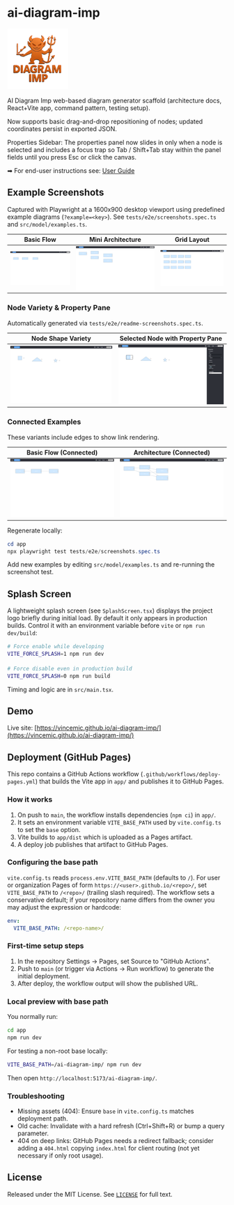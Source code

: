 # ai-diagram-imp

<img src="./logo.png" alt="AI Diagram Imp Logo" width="140" />

AI Diagram Imp web-based diagram generator scaffold (architecture docs, React+Vite app, command pattern, testing setup).

Now supports basic drag-and-drop repositioning of nodes; updated coordinates persist in exported JSON.

Properties Sidebar: The properties panel now slides in only when a node is selected and includes a focus trap so Tab / Shift+Tab stay within the panel fields until you press Esc or click the canvas.

➡ For end-user instructions see: [User Guide](./USER_GUIDE.md)

## Example Screenshots

Captured with Playwright at a 1600x900 desktop viewport using predefined example diagrams (`?example=<key>`). See `tests/e2e/screenshots.spec.ts` and `src/model/examples.ts`.

| Basic Flow | Mini Architecture | Grid Layout |
|------------|-------------------|-------------|
| ![Basic Flow](app/screenshots/basic-flow.png) | ![Mini Architecture](app/screenshots/architecture.png) | ![Grid Layout](app/screenshots/grid.png) |

### Node Variety & Property Pane

Automatically generated via `tests/e2e/readme-screenshots.spec.ts`.

| Node Shape Variety | Selected Node with Property Pane |
|--------------------|----------------------------------|
| ![Diagram showing multiple nodes with varied shapes (square, triangle, star, ellipse, rectangle) laid out on canvas](app/screenshots/readme-overview.png) | ![Selected node with properties panel open displaying editable fields including text input and shape selector](app/screenshots/readme-property-pane.png) |

### Connected Examples

These variants include edges to show link rendering.

| Basic Flow (Connected) | Architecture (Connected) |
|------------------------|--------------------------|
| ![Basic Flow connected with edges between start→process→end](app/screenshots/basic-flow-connected.png) | ![Architecture connected showing client to api/auth and api/auth to db/cache edges](app/screenshots/architecture-connected.png) |

Regenerate locally:

```powershell
cd app
npx playwright test tests/e2e/screenshots.spec.ts
```

Add new examples by editing `src/model/examples.ts` and re-running the screenshot test.

## Splash Screen

A lightweight splash screen (see `SplashScreen.tsx`) displays the project logo briefly during initial load. By default it only appears in production builds. Control it with an environment variable before `vite` or `npm run dev/build`:

```bash
# Force enable while developing
VITE_FORCE_SPLASH=1 npm run dev

# Force disable even in production build
VITE_FORCE_SPLASH=0 npm run build
```

Timing and logic are in `src/main.tsx`.

## Demo

Live site: [https://vincemic.github.io/ai-diagram-imp/](https://vincemic.github.io/ai-diagram-imp/)


## Deployment (GitHub Pages)

This repo contains a GitHub Actions workflow (`.github/workflows/deploy-pages.yml`) that builds the Vite app in `app/` and publishes it to GitHub Pages.

### How it works

1. On push to `main`, the workflow installs dependencies (`npm ci`) in `app/`.
2. It sets an environment variable `VITE_BASE_PATH` used by `vite.config.ts` to set the `base` option.
3. Vite builds to `app/dist` which is uploaded as a Pages artifact.
4. A deploy job publishes that artifact to GitHub Pages.

### Configuring the base path

`vite.config.ts` reads `process.env.VITE_BASE_PATH` (defaults to `/`). For user or organization Pages of form `https://<user>.github.io/<repo>/`, set `VITE_BASE_PATH` to `/<repo>/` (trailing slash required). The workflow sets a conservative default; if your repository name differs from the owner you may adjust the expression or hardcode:

```yaml
env:
  VITE_BASE_PATH: /<repo-name>/
```

### First-time setup steps

1. In the repository Settings → Pages, set Source to "GitHub Actions".
2. Push to `main` (or trigger via Actions → Run workflow) to generate the initial deployment.
3. After deploy, the workflow output will show the published URL.

### Local preview with base path

You normally run:

```bash
cd app
npm run dev
```
 
For testing a non-root base locally:

```bash
VITE_BASE_PATH=/ai-diagram-imp/ npm run dev
```
 
Then open `http://localhost:5173/ai-diagram-imp/`.

### Troubleshooting

- Missing assets (404): Ensure `base` in `vite.config.ts` matches deployment path.
- Old cache: Invalidate with a hard refresh (Ctrl+Shift+R) or bump a query parameter.
- 404 on deep links: GitHub Pages needs a redirect fallback; consider adding a `404.html` copying `index.html` for client routing (not yet necessary if only root usage).

## License

Released under the MIT License. See [`LICENSE`](./LICENSE) for full text.

